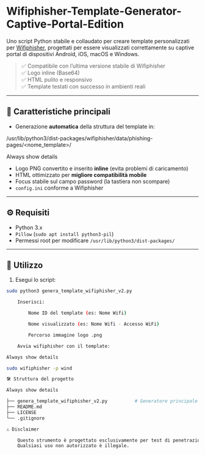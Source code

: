 # Wifiphisher-Template-Generator-Captive-Portal-Edition
Uno script Python stabile e collaudato per creare template personalizzati per [Wifiphisher](https://github.com/wifiphisher/wifiphisher), progettati per essere visualizzati correttamente su captive portal di dispositivi Android, iOS, macOS e Windows.

> ✅ Compatibile con l’ultima versione stabile di Wifiphisher  
> ✅ Logo inline (Base64)   
> ✅ HTML pulito e responsivo  
> ✅ Template testati con successo in ambienti reali

---

## 📌 Caratteristiche principali

- Generazione **automatica** della struttura del template in:

/usr/lib/python3/dist-packages/wifiphisher/data/phishing-pages/<nome_template>/

Always show details

- Logo PNG convertito e inserito **inline** (evita problemi di caricamento)
- HTML ottimizzato per **migliore compatibilità mobile**
- Focus stabile sul campo password (la tastiera non scompare)
- `config.ini` conforme a Wifiphisher
  

---

## ⚙️ Requisiti

- Python 3.x
- `Pillow` (`sudo apt install python3-pil`)
- Permessi root per modificare `/usr/lib/python3/dist-packages/`

---

## 🚀 Utilizzo

1. Esegui lo script:

```bash
sudo python3 genera_template_wifiphisher_v2.py

    Inserisci:

        Nome ID del template (es: Nome Wifi)

        Nome visualizzato (es: Nome Wifi - Accesso WiFi)

        Percorso immagine logo .png

    Avvia wifiphisher con il template:

Always show details

sudo wifiphisher -p wind

🛠 Struttura del progetto

Always show details

├── genera_template_wifiphisher_v2.py          # Generatore principale
├── README.md
├── LICENSE
└── .gitignore

⚠️ Disclaimer

    Questo strumento è progettato esclusivamente per test di penetrazione, formazione e ricerca in ambienti autorizzati.
    Qualsiasi uso non autorizzato è illegale.
